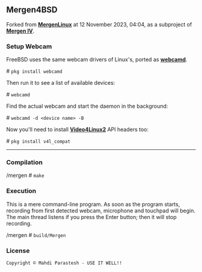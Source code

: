 ## Mergen4BSD

Forked from [**MergenLinux**](https://github.com/fulcrum6378/mergen_linux) at 12 November 2023, 04:04,
as a subproject of [**Mergen IV**](https://github.com/fulcrum6378/mergen_android).

### Setup Webcam

FreeBSD uses the same webcam drivers of Linux's, ported as [**webcamd**](https://github.com/hselasky/webcamd).

\# `pkg install webcamd`

Then run it to see a list of available devices:

\# `webcamd`

Find the actual webcam and start the daemon in the background:

\# `webcamd -d <device name> -B`

Now you'll need to install [**Video4Linux2**](https://en.wikipedia.org/wiki/Video4Linux) API headers too:

\# `pkg install v4l_compat`

***

### Compilation

/mergen # `make`

### Execution

This is a mere command-line program. As soon as the program starts,
recording from first detected webcam, microphone and touchpad will begin.
The main thread listens if you press the Enter button; then it will stop recording.

/mergen # `build/Mergen`

### License

```
Copyright © Mahdi Parastesh - USE IT WELL!!
```
